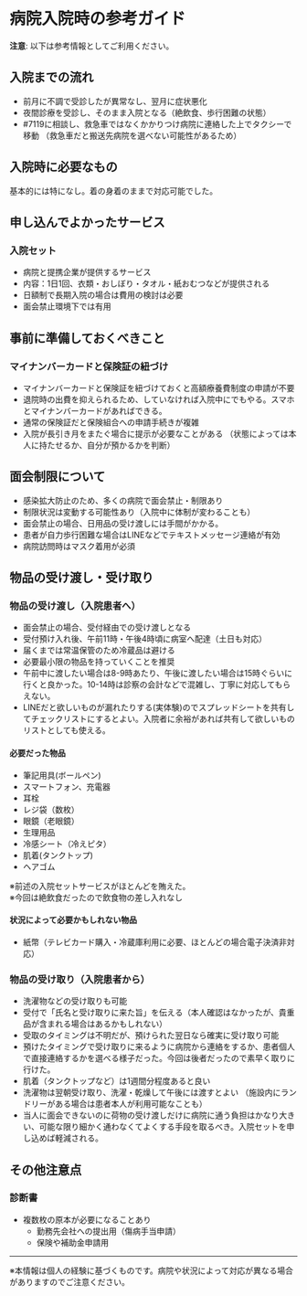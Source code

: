 # 病院入院時の参考ガイド

**注意**: 以下は参考情報としてご利用ください。

## 入院までの流れ

- 前月に不調で受診したが異常なし、翌月に症状悪化
- 夜間診療を受診し、そのまま入院となる（絶飲食、歩行困難の状態）
- #7119に相談し、救急車ではなくかかりつけ病院に連絡した上でタクシーで移動
  （救急車だと搬送先病院を選べない可能性があるため）

## 入院時に必要なもの

基本的には特になし。着の身着のままで対応可能でした。

## 申し込んでよかったサービス

### 入院セット
- 病院と提携企業が提供するサービス
- 内容：1日1回、衣類・おしぼり・タオル・紙おむつなどが提供される
- 日額制で長期入院の場合は費用の検討は必要
- 面会禁止環境下では有用

## 事前に準備しておくべきこと

### マイナンバーカードと保険証の紐づけ
- マイナンバーカードと保険証を紐づけておくと高額療養費制度の申請が不要
- 退院時の出費を抑えられるため、していなければ入院中にでもやる。スマホとマイナンバーカードがあればできる。
- 通常の保険証だと保険組合への申請手続きが複雑
- 入院が長引き月をまたぐ場合に提示が必要なことがある
  （状態によっては本人に持たせるか、自分が預かるかを判断）

## 面会制限について

- 感染拡大防止のため、多くの病院で面会禁止・制限あり
- 制限状況は変動する可能性あり（入院中に体制が変わることも）
- 面会禁止の場合、日用品の受け渡しには手間がかかる。
- 患者が自力歩行困難な場合はLINEなどでテキストメッセージ連絡が有効
- 病院訪問時はマスク着用が必須

## 物品の受け渡し・受け取り

### 物品の受け渡し（入院患者へ）
- 面会禁止の場合、受付経由での受け渡しとなる
- 受付預け入れ後、午前11時・午後4時頃に病室へ配達（土日も対応）
- 届くまでは常温保管のため冷蔵品は避ける
- 必要最小限の物品を持っていくことを推奨
- 午前中に渡したい場合は8-9時あたり、午後に渡したい場合は15時ぐらいに行くと良かった。10-14時は診察の会計などで混雑し、丁寧に対応してもらえない。
- LINEだと欲しいものが漏れたりする(実体験)のでスプレッドシートを共有してチェックリストにするとよい。入院者に余裕があれば共有して欲しいものリストとしても使える。

#### 必要だった物品
- 筆記用具(ボールペン)
- スマートフォン、充電器
- 耳栓
- レジ袋（数枚）
- 眼鏡（老眼鏡）
- 生理用品
- 冷感シート（冷えピタ）
- 肌着(タンクトップ)
- ヘアゴム

※前述の入院セットサービスがほとんどを賄えた。  
※今回は絶飲食だったので飲食物の差し入れなし

#### 状況によって必要かもしれない物品
- 紙幣（テレビカード購入・冷蔵庫利用に必要、ほとんどの場合電子決済非対応）

### 物品の受け取り（入院患者から）
- 洗濯物などの受け取りも可能
- 受付で「氏名と受け取りに来た旨」を伝える（本人確認はなかったが、貴重品が含まれる場合はあるかもしれない）
- 受取のタイミングは不明だが、預けられた翌日なら確実に受け取り可能
- 預けたタイミングで受け取りに来るように病院から連絡をするか、患者個人で直接連絡するかを選べる様子だった。今回は後者だったので素早く取りに行けた。
- 肌着（タンクトップなど）は1週間分程度あると良い
- 洗濯物は翌朝受け取り、洗濯・乾燥して午後には渡すとよい
  （施設内にランドリーがある場合は患者本人が利用可能なことも）
- 当人に面会できないのに荷物の受け渡しだけに病院に通う負担はかなり大きい、可能な限り細かく通わなくてよくする手段を取るべき。入院セットを申し込めば軽減される。

## その他注意点

### 診断書
- 複数枚の原本が必要になることあり
  - 勤務先会社への提出用（傷病手当申請）
  - 保険や補助金申請用

---

※本情報は個人の経験に基づくものです。病院や状況によって対応が異なる場合がありますのでご注意ください。

